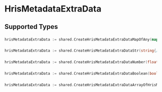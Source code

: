 # HrisMetadataExtraData


## Supported Types

### 

```go
hrisMetadataExtraData := shared.CreateHrisMetadataExtraDataMapOfAny(map[string]any{/* values here */})
```

### 

```go
hrisMetadataExtraData := shared.CreateHrisMetadataExtraDataStr(string{/* values here */})
```

### 

```go
hrisMetadataExtraData := shared.CreateHrisMetadataExtraDataNumber(float64{/* values here */})
```

### 

```go
hrisMetadataExtraData := shared.CreateHrisMetadataExtraDataBoolean(bool{/* values here */})
```

### 

```go
hrisMetadataExtraData := shared.CreateHrisMetadataExtraDataArrayOfHrisMetadata5([]shared.HrisMetadata5{/* values here */})
```

